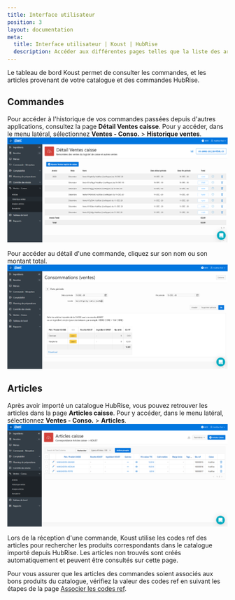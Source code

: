 ```yaml
---
title: Interface utilisateur
position: 3
layout: documentation
meta:
  title: Interface utilisateur | Koust | HubRise
  description: Accéder aux différentes pages telles que la liste des articles ou celle des commandes. Connectez vos apps et synchronisez vos données.
---
```


Le tableau de bord Koust permet de consulter les commandes, et les articles provenant de votre catalogue et des commandes HubRise.

## Commandes

Pour accéder à l'historique de vos commandes passées depuis d'autres applications, consultez la page **Détail Ventes caisse**. Pour y accéder, dans le menu latéral, sélectionnez **Ventes - Conso.** > **Historique ventes**.
   ![Interface utilisateur - Liste des commandes](../images/008-fr-koust-page-commandes.png)

Pour accéder au détail d'une commande, cliquez sur son nom ou son montant total.
   ![Interface utilisateur - Détail d'une commande](../images/009-fr-koust-detail-commande.png)
   
## Articles

Après avoir importé un catalogue HubRise, vous pouvez retrouver les articles dans la page **Articles caisse**. Pour y accéder, dans le menu latéral, sélectionnez **Ventes - Conso.** > **Articles**.
   ![Interface utilisateur - Liste des articles](../images/007-fr-koust-page-articles.png)

Lors de la réception d'une commande, Koust utilise les codes ref des articles pour rechercher les produits correspondants dans le catalogue importé depuis HubRise. Les articles non trouvés sont créés automatiquement et peuvent être consultés sur cette page.

Pour vous assurer que les articles des commandes soient associés aux bons produits du catalogue, vérifiez la valeur des codes ref en suivant les étapes de la page [Associer les codes ref](/apps/koust/associer-codes-ref#produits).
